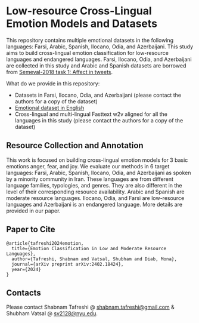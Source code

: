 # Low-resource Cross-Lingual Emotion Models and Datasets

This repository contains multiple emotional datasets in the following languages: Farsi, Arabic, Spanish, Ilocano, Odia, and Azerbaijani.
This study aims to build cross-lingual emotion classification for low-resource languages and endangered languages. Farsi, Ilocano, Odia, and Azerbaijani are collected in this study and Arabic and Spanish datasets are borrowed from [Semeval-2018 task 1: Affect in tweets](https://aclanthology.org/S18-1001/).

What do we provide in this repository:
- Datasets in Farsi, Ilocano, Odia, and Azerbaijani (please contact the authors for a copy of the dataset)
- [Emotional dataset in English](https://github.com/shabnamt/jointMultitaskEmo/tree/master/data)
- Cross-lingual and multi-lingual Fasttext w2v aligned for all the languages in this study (please contact the authors for a copy of the dataset)

## Resource Collection and Annotation

This work is focused on building cross-lingual emotion models for 3 basic emotions anger, fear, and joy. We evaluate our methods in 6 target languages: Farsi, Arabic, Spanish, Ilocano, Odia, and Azerbaijani as spoken by a minority community in Iran. These languages are from different language families, typologies, and genres. They are also different in the level of their corresponding resource availability. Arabic and Spanish are moderate resource languages. Ilocano, Odia, and Farsi are low-resource languages and Azerbaijani is an endangered language. More details are provided in our paper.

## Paper to Cite
```
@article{tafreshi2024emotion,
  title={Emotion Classification in Low and Moderate Resource Languages},
  author={Tafreshi, Shabnam and Vatsal, Shubham and Diab, Mona},
  journal={arXiv preprint arXiv:2402.18424},
  year={2024}
}
```

## Contacts
Please contact Shabnam Tafreshi @ shabnam.tafreshi@gmail.com & Shubham Vatsal @ sv2128@nyu.edu.

